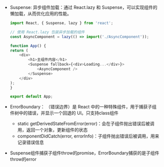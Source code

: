 - Suspense: 异步组件加载：通过 React.lazy 和 Suspense，可以实现组件的懒加载，从而优化应用的性能。
    ```javascript
    import React, { Suspense, lazy } from 'react';

    // 使用 React.lazy 包装异步加载的组件
    const AsyncComponent = lazy(() => import('./AsyncComponent'));

    function App() {
    return (
        <div>
            <h1>主组件内容</h1>
            <Suspense fallback={<div>Loading...</div>}>
                <AsyncComponent />
            </Suspense>
        </div>
    );
    }

    export default App;
    ```
- ErrorBoundary： （错误边界）是 React 中的一种特殊组件，用于捕获子组件树中的错误，并显示一个回退的 UI。只支持class组件
  - static getDerivedStateFromError(error)：会在子组件抛出错误后被调用，返回一个对象，更新组件的状态
  - componentDidCatch(error, errorInfo)：子组件抛出错误后被调用，用来记录错误信息

  
- Suspense组件捕获子组件throw的promise，ErrorBoundary捕获的是子组件throw的error


